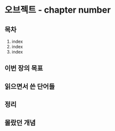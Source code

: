 # 오브젝트 - chapter number <chapter title>

## 목차
1. index
2. index
3. index

## 이번 장의 목표


## 읽으면서 쓴 단어들


## 정리


## 몰랐던 개념